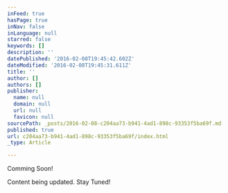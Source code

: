 ```yaml
---
inFeed: true
hasPage: true
inNav: false
inLanguage: null
starred: false
keywords: []
description: ''
datePublished: '2016-02-08T19:45:42.602Z'
dateModified: '2016-02-08T19:45:31.611Z'
title: ''
author: []
authors: []
publisher:
  name: null
  domain: null
  url: null
  favicon: null
sourcePath: _posts/2016-02-08-c204aa73-b941-4ad1-898c-93353f5ba69f.md
published: true
url: c204aa73-b941-4ad1-898c-93353f5ba69f/index.html
_type: Article

---
```

Comming Soon!

Content being updated. Stay Tuned!
